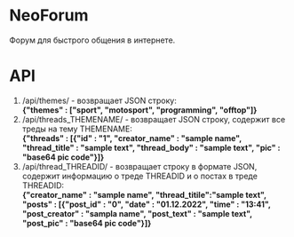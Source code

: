 # NeoForum
Форум для быстрого общения в интернете.
# API
1. /api/themes/ - возвращает JSON строку: \
**{"themes" : ["sport", "motosport", "programming", "offtop"]}** 
2. /api/threads_THEMENAME/ - возвращает  JSON строку, содержит все треды на тему THEMENAME:\
**{"threads" : [{"id" : "1", "creator_name" : "sample name", "thread_title" : "sample text", "thread_body" : "sample text", "pic" : "base64 pic code"}]}** 
3. /api/thread_THREADID/ - возвращает строку в формате JSON, содержит информацию о треде THREADID и о постах в треде THREADID:\
**{"creator_name" : "sample name", "thread_titile":"sample text", "posts" : [{"post_id" : "0", "date" : "01.12.2022", "time" : "13:41", "post_creator" : "sampla name", "post_text" : "sample text", "post_pic" : "base64 pic code"}]}**